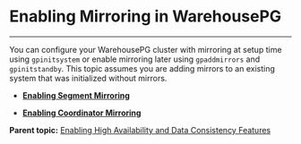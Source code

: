 # Enabling Mirroring in WarehousePG
---

You can configure your WarehousePG cluster with mirroring at setup time using `gpinitsystem` or enable mirroring later using `gpaddmirrors` and `gpinitstandby`. This topic assumes you are adding mirrors to an existing system that was initialized without mirrors.

-   **[Enabling Segment Mirroring](../ha/enabling-segment-mirroring.html)**  

-   **[Enabling Coordinator Mirroring](../ha/enabling-coordinator-mirroring.html)**  


**Parent topic:** [Enabling High Availability and Data Consistency Features](../ha/enabling-high-availability-features.html)

